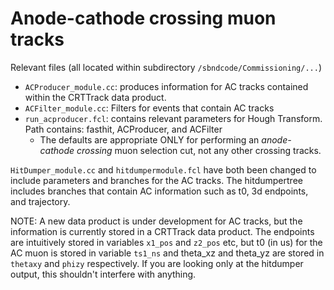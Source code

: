# Anode-cathode crossing muon tracks 
Relevant files (all located within subdirectory `/sbndcode/Commissioning/...`)

- `ACProducer_module.cc`: produces information for AC tracks contained within the CRTTrack data product.
- `ACFilter_module.cc`: Filters for events that contain AC tracks 
- `run_acproducer.fcl`: contains relevant parameters for Hough Transform. Path contains: fasthit, ACProducer, and ACFilter 
    - The defaults are appropriate ONLY for performing an *anode-cathode crossing* muon selection cut, not any other crossing tracks. 

`HitDumper_module.cc` and `hitdumpermodule.fcl` have both been changed to include parameters and branches for the AC tracks. The hitdumpertree includes branches that contain AC information such as t0, 3d endpoints, and trajectory. 

NOTE: A new data product is under development for AC tracks, but the information is currently stored in a CRTTrack data product. The endpoints are intuitively stored in variables `x1_pos` and `z2_pos` etc, but t0 (in us) for the AC muon is stored in variable `ts1_ns` and theta_xz and theta_yz are stored in `thetaxy` and `phizy` respectively. If you are looking only at the hitdumper output, this shouldn't interfere with anything.
